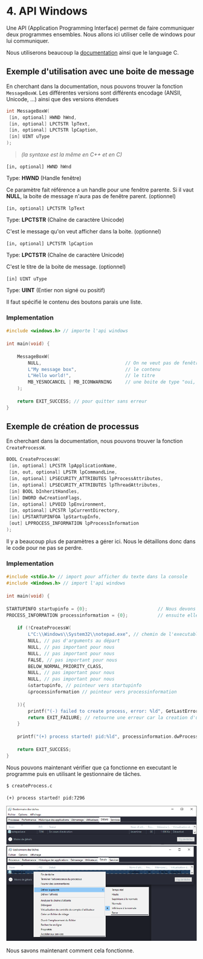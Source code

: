 # 4. API Windows

Une API (Application Programming Interface) permet de faire communiquer deux programmes ensembles. Nous allons ici utiliser celle de windows pour lui communiquer.

Nous utiliserons beaucoup la [documentation](https://learn.microsoft.com/en-us/windows/win32/learnwin32/learn-to-program-for-windows) ainsi que le language C.

## Exemple d'utilisation avec une boite de message

En cherchant dans la documentation, nous pouvons trouver la fonction `MessageBoxW`. Les différentes versions sont différents encodage (ANSII, Unicode, ...) ainsi que des versions étendues

```c++
int MessageBoxW( 
 [in, optional] HWND hWnd,
 [in, optional] LPCTSTR lpText,
 [in, optional] LPCTSTR lpCaption,
 [in] UINT uType 
);
```

> *(la syntaxe est la même en C++ et en C)*

`[in, optional] HWND hWnd`

Type: **HWND** (Handle fenêtre)

Ce paramètre fait référence a un handle pour une fenêtre parente. Si il vaut **NULL**, la boite de message n'aura pas de fenêtre parent. (optionnel)

`[in, optional] LPCTSTR lpText`

Type: **LPCTSTR** (Chaîne de caractère Unicode)

C'est le message qu'on veut afficher dans la boite. (optionnel)

`[in, optional] LPCTSTR lpCaption`

Type: **LPCTSTR** (Chaîne de caractère Unicode)

C'est le titre de la boite de message. (optionnel)

`[in] UINT uType`

Type: **UINT** (Entier non signé ou positif)

Il faut spécifié le contenu des boutons parais une liste.


### Implementation

```C
#include <windows.h> // importe l'api windows

int main(void) { 

    MessageBoxW(
        NULL,                               // On ne veut pas de fenêtre parent
        L"My message box",                  // le contenu
        L"Hello world!",                    // le titre
        MB_YESNOCANCEL | MB_ICONWARNING     // une boite de type "oui, non ou annuler" ainsi qu'une icône de panneau "attention"
    );
    
    return EXIT_SUCCESS; // pour quitter sans erreur
}
```

## Exemple de création de processus

En cherchant dans la documentation, nous pouvons trouver la fonction `CreateProcessW`.

```c++
BOOL CreateProcessW( 
 [in, optional] LPCSTR lpApplicationName,
 [in, out, optional] LPSTR lpCommandLine,
 [in, optional] LPSECURITY_ATTRIBUTES lpProcessAttributes,
 [in, optional] LPSECURITY_ATTRIBUTES lpThreadAttributes,
 [in] BOOL bInheritHandles,
 [in] DWORD dwCreationFlags,
 [in, optional] LPVOID lpEnvironment,
 [in, optional] LPCSTR lpCurrentDirectory,
 [in] LPSTARTUPINFOA lpStartupInfo,
 [out] LPPROCESS_INFORMATION lpProcessInformation 
);
```

Il y a beaucoup plus de paramètres a gérer ici. Nous le détaillons donc dans le code pour ne pas se perdre.

### Implementation

```C
#include <stdio.h> // import pour afficher du texte dans la console
#include <Windows.h> // import l'api windows

int main(void) {

STARTUPINFO startupinfo = {0};                          // Nous devons les créer d'abord et
PROCESS_INFORMATION processinformation = {0};           // ensuite elle seront remplie par la fonction

    if (!CreateProcessW(
        L"C:\\Windows\\System32\\notepad.exe", // chemin de l'executable
        NULL, // pas d'arguments au départ
        NULL, // pas important pour nous
        NULL, // pas important pour nous
        FALSE, // pas important pour nous
        BELOW_NORMAL_PRIORITY_CLASS,
        NULL, // pas important pour nous
        NULL, // pas important pour nous
        &startupinfo, // pointeur vers startupinfo
        &processinformation // pointeur vers processinformation

    )){
        printf("(-) failed to create process, error: %ld", GetLastError()); // dans la documentation de l'api windows, GetLastError recupérer le code d'erreur de dernier thread.
        return EXIT_FAILURE; // retourne une erreur car la creation d'un  processus a échoué
    }

    printf("(+) process started! pid:%ld", processinformation.dwProcessId); // affiche le PID du processus que nous venons de créer

    return EXIT_SUCCESS;
}
```

Nous pouvons maintenant vérifier que ça fonctionne en executant le programme puis en utilisant le gestionnaire de tâches.

```console
$ createProcess.c

(+) process started! pid:7296
```

![task inside task manager](../../_assets/images/malware-3.png)
![task priority inside task manager](../../_assets/images/malware-4.png)

Nous savons maintenant comment cela fonctionne.
